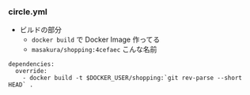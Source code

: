 ### circle.yml
* ビルドの部分
  - `docker build` で Docker Image 作ってる
  - `masakura/shopping:4cefaec` こんな名前
  
```
dependencies:
  override:
    - docker build -t $DOCKER_USER/shopping:`git rev-parse --short HEAD` .
```
